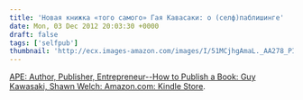 ```yaml
---
title: 'Новая книжка «того самого» Гая Кавасаки: о (селф)паблишинге'
date: Mon, 03 Dec 2012 20:03:30 +0000
draft: false
tags: ['selfpub']
thumbnail: 'http://ecx.images-amazon.com/images/I/51MCjhgAmaL._AA278_PIkin4,BottomRight,-51,22_AA300_SH20_OU01_.jpg'
---
```


[APE: Author, Publisher, Entrepreneur--How to Publish a Book: Guy Kawasaki, Shawn Welch: Amazon.com: Kindle Store](http://www.amazon.com/APE-Publisher-Entrepreneur--How-Publish-ebook/dp/B00AGFU5VS/ref=sr_1_1?s=digital-text&ie=UTF8&qid=1354564886&sr=1-1).